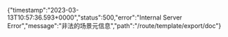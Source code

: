 {"timestamp":"2023-03-13T10:57:36.593+0000","status":500,"error":"Internal Server Error","message":"非法的场景元信息","path":"/route/template/export/doc"}